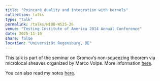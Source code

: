 ```yaml
---
title: "Poincaré duality and integration with kernels"
collection: talks
type: "Talk"
permalink: /talks/HIOB-WS25-26
venue: "Testing Institute of America 2014 Annual Conference"
date: 2025-11-10
share: false
location: "Universität Regensburg, DE"
---
```


This talk is part of the seminar on Gromov’s non-squeezing theorem via microlocal sheaves organized by Marco Volpe. More information [here](https://sfb-higher-invariants.app.uni-regensburg.de/index.php?title=HIOB_WS25/26). 

You can also read my notes [here](). 
